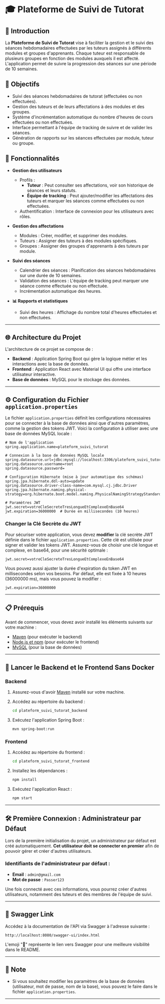 # 🎓 Plateforme de Suivi de Tutorat

## 📜 Introduction

La **Plateforme de Suivi de Tutorat** vise à faciliter la gestion et le suivi des séances hebdomadaires effectuées par les tuteurs assignés à différents modules et groupes d'apprenants. Chaque tuteur est responsable de plusieurs groupes en fonction des modules auxquels il est affecté. L'application permet de suivre la progression des séances sur une période de 10 semaines.

## 🎯 Objectifs

- Suivi des séances hebdomadaires de tutorat (effectuées ou non effectuées).
- Gestion des tuteurs et de leurs affectations à des modules et des groupes.
- Système d'incrémentation automatique du nombre d'heures de cours effectuées ou non effectuées.
- Interface permettant à l'équipe de tracking de suivre et de valider les séances.
- Génération de rapports sur les séances effectuées par module, tuteur ou groupe.

## 🔧 Fonctionnalités

- **Gestion des utilisateurs**
    - Profils :
        - **Tuteur** : Peut consulter ses affectations, voir son historique de séances et leurs statuts.
        - **Équipe de tracking** : Peut ajouter/modifier les affectations des tuteurs et marquer les séances comme effectuées ou non effectuées.
    - Authentification : Interface de connexion pour les utilisateurs avec rôles.

- **Gestion des affectations**
    - Modules : Créer, modifier, et supprimer des modules.
    - Tuteurs : Assigner des tuteurs à des modules spécifiques.
    - Groupes : Assigner des groupes d'apprenants à des tuteurs par module.

- **Suivi des séances**
    - Calendrier des séances : Planification des séances hebdomadaires sur une durée de 10 semaines.
    - Validation des séances : L'équipe de tracking peut marquer une séance comme effectuée ou non effectuée.
    - Incrémentation automatique des heures.

- **📊 Rapports et statistiques**
    - Suivi des heures : Affichage du nombre total d'heures effectuées et non effectuées.

---

## 🌐 Architecture du Projet

L'architecture de ce projet se compose de :

- **Backend** : Application Spring Boot qui gère la logique métier et les interactions avec la base de données.
- **Frontend** : Application React avec Material UI qui offre une interface utilisateur interactive.
- **Base de données** : MySQL pour le stockage des données.

---

## ⚙️ Configuration du Fichier `application.properties`

Le fichier `application.properties` définit les configurations nécessaires pour se connecter à la base de données ainsi que d'autres paramètres, comme la gestion des tokens JWT. Voici la configuration à utiliser avec une base de données MySQL locale :

```properties
# Nom de l'application
spring.application.name=plateform_suivi_tutorat

# Connexion à la base de données MySQL locale
spring.datasource.url=jdbc:mysql://localhost:3306/plateform_suivi_tutorat
spring.datasource.username=root
spring.datasource.password=

# Configuration Hibernate (mise à jour automatique des schémas)
spring.jpa.hibernate.ddl-auto=update
spring.datasource.driver-class-name=com.mysql.cj.jdbc.Driver
spring.jpa.hibernate.naming.physical-strategy=org.hibernate.boot.model.naming.PhysicalNamingStrategyStandardImpl

# Paramètres JWT
jwt.secret=votreCleSecreteTresLongueEtComplexeEnBase64
jwt.expiration=36000000  # Durée en millisecondes (10 heures)
```

### Changer la Clé Secrète du JWT

Pour sécuriser votre application, vous devez **modifier** la clé secrète JWT définie dans le fichier `application.properties`. Cette clé est utilisée pour signer et valider les tokens JWT. Assurez-vous de choisir une clé longue et complexe, en base64, pour une sécurité optimale :

```properties
jwt.secret=votreCleSecreteTresLongueEtComplexeEnBase64
```

Vous pouvez aussi ajuster la durée d'expiration du token JWT en millisecondes selon vos besoins. Par défaut, elle est fixée à 10 heures (36000000 ms), mais vous pouvez la modifier :

```properties
jwt.expiration=36000000
```

---

## 📋 Prérequis

Avant de commencer, vous devez avoir installé les éléments suivants sur votre machine :

- [Maven](https://maven.apache.org/) (pour exécuter le backend)
- [Node.js et npm](https://nodejs.org/) (pour exécuter le frontend)
- [MySQL](https://www.mysql.com/) (pour la base de données)

---

## 🚀 Lancer le Backend et le Frontend Sans Docker

### Backend

1. Assurez-vous d'avoir [Maven](https://maven.apache.org/) installé sur votre machine.
2. Accédez au répertoire du backend :

   ```bash
   cd plateform_suivi_tutorat_backend
   ```

3. Exécutez l'application Spring Boot :

   ```bash
   mvn spring-boot:run
   ```

### Frontend

1. Accédez au répertoire du frontend :

   ```bash
   cd plateform_suivi_tutorat_frontend
   ```

2. Installez les dépendances :

   ```bash
   npm install
   ```

3. Exécutez l'application React :

   ```bash
   npm start
   ```

---

## 🛠️ Première Connexion : Administrateur par Défaut

Lors de la première initialisation du projet, un administrateur par défaut est créé automatiquement. **Cet utilisateur doit se connecter en premier** afin de pouvoir gérer et créer d'autres utilisateurs.

### Identifiants de l'administrateur par défaut :

- **Email** : `admin@gmail.com`
- **Mot de passe** : `Passer123`

Une fois connecté avec ces informations, vous pourrez créer d'autres utilisateurs, notamment des tuteurs et des membres de l'équipe de suivi.

---

## 🔗 Swagger Link

Accédez à la documentation de l'API via Swagger à l'adresse suivante :

```
http://localhost:8080/swagger-ui/index.html
```

L'emoji "🔗" représente le lien vers Swagger pour une meilleure visibilité dans le README.

---

## 📝 Note

- Si vous souhaitez modifier les paramètres de la base de données (utilisateur, mot de passe, nom de la base), vous pouvez le faire dans le fichier `application.properties`.

---